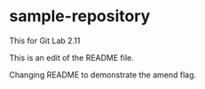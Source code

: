 # sample-repository
This for Git Lab 2.11

This is an edit of the README file.

Changing README to demonstrate the amend flag.
